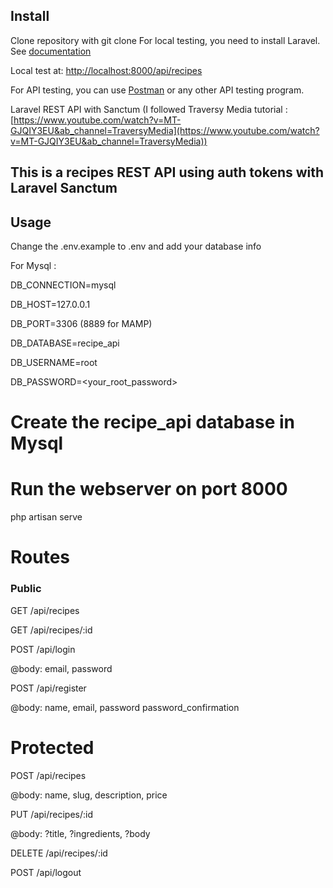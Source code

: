 

## Install

Clone repository with git clone
For local testing, you need to install Laravel. See [documentation](https://laravel.com/docs)

Local test at: [http://localhost:8000/api/recipes](http://localhost:8000/api/recipes)

For API testing, you can use [Postman](https://www.postman.com/) or any other API testing program.

Laravel REST API with Sanctum (I followed Traversy Media tutorial : [https://www.youtube.com/watch?v=MT-GJQIY3EU&ab_channel=TraversyMedia](https://www.youtube.com/watch?v=MT-GJQIY3EU&ab_channel=TraversyMedia))


## This is a recipes REST API using auth tokens with Laravel Sanctum

## Usage
Change the .env.example to .env and add your database info

For Mysql :

DB_CONNECTION=mysql 

DB_HOST=127.0.0.1  

DB_PORT=3306 (8889 for MAMP)  

DB_DATABASE=recipe_api 

DB_USERNAME=root 

DB_PASSWORD=<your_root_password>  


# Create the recipe_api database in Mysql

# Run the webserver on port 8000
php artisan serve

# Routes
### Public

GET   /api/recipes  

GET   /api/recipes/:id  


POST   /api/login  

@body: email, password  


POST   /api/register  

@body: name, email, password password_confirmation


# Protected

POST   /api/recipes  

@body: name, slug, description, price  


PUT   /api/recipes/:id  

@body: ?title, ?ingredients, ?body  


DELETE  /api/recipes/:id  


POST    /api/logout  
